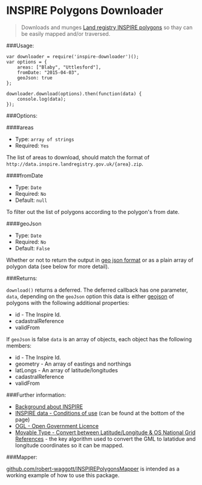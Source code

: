 # INSPIRE Polygons Downloader

> Downloads and munges [Land registry INSPIRE polygons](https://www.gov.uk/inspire-index-polygons-spatial-data) so thay can be easily mapped and/or traversed. 

###Usage:

```
var downloader = require('inspire-downloader')();
var options = {
    areas: ["Blaby", "Uttlesford"],
    fromDate: "2015-04-03",
    geoJson: true
};

downloader.download(options).then(function(data) {
    console.log(data);
});
```

###Options:

####areas

* Type: `array of strings`
* Required: `Yes`

The list of areas to download, should match the format of `http://data.inspire.landregistry.gov.uk/{area}.zip`. 

####fromDate

* Type: `Date`
* Required: `No`
* Default: `null`

To filter out the list of polygons according to the polygon's from date. 

####geoJson

* Type: `Date`
* Required: `No`
* Default: `False`

Whether or not to return the output in [geo json format](http://geojson.org/geojson-spec.html#examples) or as a plain array of polygon data (see below for more detail). 

###Returns:

`download()` returns a deferred. The deferred callback has one parameter, `data`, depending on the `geoJson` option this data is either [geojson](http://geojson.org/geojson-spec.html#examples) of polygons with the following additional properties:

* id - The Inspire Id. 
* cadastralReference
* validFrom

If `geoJson` is false `data` is an array of objects, each object has the following members:

* id - The Inspire Id. 
* geometry - An array of eastings and northings
* latLongs - An array of latitude/longitudes
* cadastralReference
* validFrom

###Further information:

* [Background about INSPIRE](http://data.gov.uk/location/inspire)
* [INSPIRE data - Conditions of use](https://www.gov.uk/inspire-index-polygons-spatial-data) (can be found at the bottom of the page)
* [OGL - Open Government Licence](http://www.nationalarchives.gov.uk/doc/open-government-licence/version/3/)
* [Movable Type - Convert between Latitude/Longitude & OS National Grid References](http://www.movable-type.co.uk/scripts/latlong-gridref.html) - the key algorithm used to convert the GML to latatidue and longitude coordinates so it can be mapped. 

###Mapper:

[github.com/robert-waggott/INSPIREPolygonsMapper](https://github.com/robert-waggott/INSPIREPolygonsMapper) is intended as a working example of how to use this package. 

